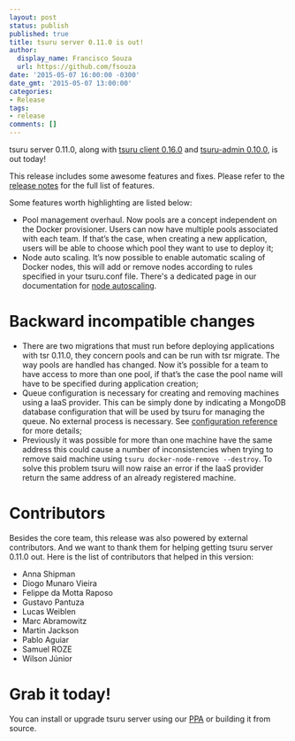 ```yaml
---
layout: post
status: publish
published: true
title: tsuru server 0.11.0 is out!
author:
  display_name: Francisco Souza
  url: https://github.com/fsouza
date: '2015-05-07 16:00:00 -0300'
date_gmt: '2015-05-07 13:00:00'
categories:
- Release
tags:
- release
comments: []
---
```


tsuru server 0.11.0, along with [tsuru client 0.16.0](https://github.com/tsuru/tsuru-client/releases/tag/0.16.0) and [tsuru-admin 0.10.0](https://github.com/tsuru/tsuru-admin/releases/tag/0.10.0), is out today!

This release includes some awesome features and fixes. Please refer to the [release notes](http://docs.tsuru.io/en/stable/releases/tsr/0.11.0.html) for the full list of features.

Some features worth highlighting are listed below:

* Pool management overhaul. Now pools are a concept independent on the Docker provisioner. Users can now have multiple pools associated with each team. If that’s the case, when creating a new application, users will be able to choose which pool they want to use to deploy it;
* Node auto scaling. It’s now possible to enable automatic scaling of Docker nodes, this will add or remove nodes according to rules specified in your tsuru.conf file. There's a dedicated page in our documentation for [node autoscaling](http://docs.tsuru.io/en/stable/advanced_topics/node_scaling.html).

Backward incompatible changes
=============================

* There are two migrations that must run before deploying applications with tsr 0.11.0, they concern pools and can be run with tsr migrate. The way pools are handled has changed. Now it’s possible for a team to have access to more than one pool, if that’s the case the pool name will have to be specified during application creation;
* Queue configuration is necessary for creating and removing machines using a IaaS provider. This can be simply done by indicating a MongoDB database configuration that will be used by tsuru for managing the queue. No external process is necessary. See [configuration reference](http://docs.tsuru.io/en/stable/reference/config.html#config-queue) for more details;
* Previously it was possible for more than one machine have the same address this could cause a number of inconsistencies when trying to remove said machine using ``tsuru docker-node-remove --destroy``. To solve this problem tsuru will now raise an error if the IaaS provider return the same address of an already registered machine.

Contributors
============

Besides the core team, this release was also powered by external contributors.  And we want to thank them for helping getting tsuru server 0.11.0 out. Here is the list of contributors that helped in this version:

- Anna Shipman
- Diogo Munaro Vieira
- Felippe da Motta Raposo
- Gustavo Pantuza
- Lucas Weiblen
- Marc Abramowitz
- Martin Jackson
- Pablo Aguiar
- Samuel ROZE
- Wilson Júnior

Grab it today!
==============

You can install or upgrade tsuru server using our [PPA](http://docs.tsuru.io/en/stable/installing/api.html#adding-repositories) or building it from source.
